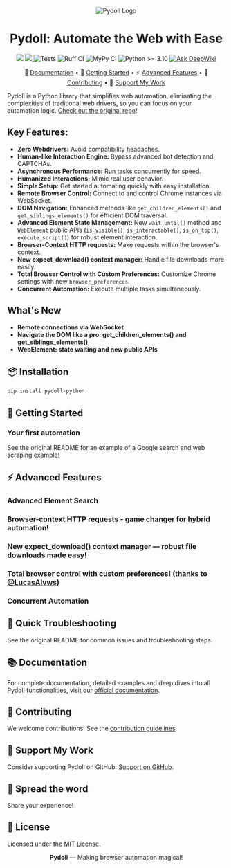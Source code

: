 <p align="center">
    <img src="https://github.com/user-attachments/assets/219f2dbc-37ed-4aea-a289-ba39cdbb335d" alt="Pydoll Logo" /> <br>
</p>

<h1 align="center">Pydoll: Automate the Web with Ease </h1>

<p align="center">
    <a href="https://github.com/autoscrape-labs/pydoll/stargazers"><img src="https://img.shields.io/github/stars/autoscrape-labs/pydoll?style=social"></a>
    <a href="https://codecov.io/gh/autoscrape-labs/pydoll" >
        <img src="https://codecov.io/gh/autoscrape-labs/pydoll/graph/badge.svg?token=40I938OGM9"/>
    </a>
    <img src="https://github.com/autoscrape-labs/pydoll/actions/workflows/tests.yml/badge.svg" alt="Tests">
    <img src="https://github.com/autoscrape-labs/pydoll/actions/workflows/ruff-ci.yml/badge.svg" alt="Ruff CI">
    <img src="https://github.com/autoscrape-labs/pydoll/actions/workflows/mypy.yml/badge.svg" alt="MyPy CI">
    <img src="https://img.shields.io/badge/python-%3E%3D3.10-blue" alt="Python >= 3.10">
    <a href="https://deepwiki.com/autoscrape-labs/pydoll"><img src="https://deepwiki.com/badge.svg" alt="Ask DeepWiki"></a>
</p>

<p align="center">
  📖 <a href="https://pydoll.tech/">Documentation</a> •
  🚀 <a href="#-getting-started">Getting Started</a> •
  ⚡ <a href="#-advanced-features">Advanced Features</a> •
  🤝 <a href="#-contributing">Contributing</a> •
  💖 <a href="#-support-my-work">Support My Work</a>
</p>

Pydoll is a Python library that simplifies web automation, eliminating the complexities of traditional web drivers, so you can focus on your automation logic.  [Check out the original repo](https://github.com/autoscrape-labs/pydoll/)!

## Key Features:

*   **Zero Webdrivers:**  Avoid compatibility headaches.
*   **Human-like Interaction Engine:** Bypass advanced bot detection and CAPTCHAs.
*   **Asynchronous Performance:** Run tasks concurrently for speed.
*   **Humanized Interactions:** Mimic real user behavior.
*   **Simple Setup:**  Get started automating quickly with easy installation.
*   **Remote Browser Control:** Connect to and control Chrome instances via WebSocket.
*   **DOM Navigation:** Enhanced methods like `get_children_elements()` and `get_siblings_elements()` for efficient DOM traversal.
*   **Advanced Element State Management:** New `wait_until()` method and `WebElement` public APIs (`is_visible()`, `is_interactable()`, `is_on_top()`, `execute_script()`) for robust element interaction.
*   **Browser-Context HTTP requests:**  Make requests within the browser's context.
*   **New expect_download() context manager:** Handle file downloads more easily.
*   **Total Browser Control with Custom Preferences:** Customize Chrome settings with new `browser_preferences`.
*   **Concurrent Automation:** Execute multiple tasks simultaneously.

## What's New
*   **Remote connections via WebSocket**
*   **Navigate the DOM like a pro: get_children_elements() and get_siblings_elements()**
*   **WebElement: state waiting and new public APIs**

## 📦 Installation

```bash
pip install pydoll-python
```

## 🚀 Getting Started

### Your first automation
See the original README for an example of a Google search and web scraping example!

## ⚡ Advanced Features
### Advanced Element Search
### Browser-context HTTP requests - game changer for hybrid automation!
### New expect_download() context manager — robust file downloads made easy!
### Total browser control with custom preferences! (thanks to [@LucasAlvws](https://github.com/LucasAlvws))
### Concurrent Automation

## 🔧 Quick Troubleshooting

See the original README for common issues and troubleshooting steps.

## 📚 Documentation

For complete documentation, detailed examples and deep dives into all Pydoll functionalities, visit our [official documentation](https://pydoll.tech/).

## 🤝 Contributing

We welcome contributions!  See the [contribution guidelines](CONTRIBUTING.md).

## 💖 Support My Work

Consider supporting Pydoll on GitHub:  [Support on GitHub](https://github.com/sponsors/thalissonvs).

## 💬 Spread the word

Share your experience!

## 📄 License

Licensed under the [MIT License](LICENSE).

<p align="center">
  <b>Pydoll</b> — Making browser automation magical!
</p>